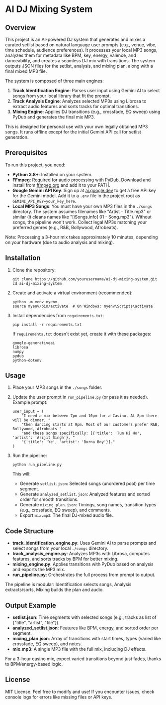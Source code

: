 # AI DJ Mixing System

## Overview

This project is an AI-powered DJ system that generates and mixes a curated setlist based on natural language user prompts (e.g., venue, vibe, time schedule, audience preferences). It processes your local MP3 songs, analyzes them for metadata like BPM, key, energy, valence, and danceability, and creates a seamless DJ mix with transitions. The system outputs JSON files for the setlist, analysis, and mixing plan, along with a final mixed MP3 file.

The system is composed of three main engines:
1. **Track Identification Engine**: Parses user input using Gemini AI to select songs from your local library that fit the prompt.
2. **Track Analysis Engine**: Analyzes selected MP3s using Librosa to extract audio features and sorts tracks for optimal transitions.
3. **Mixing Engine**: Applies DJ transitions (e.g., crossfade, EQ sweep) using PyDub and generates the final mix MP3.

This is designed for personal use with your own legally obtained MP3 songs. It runs offline except for the initial Gemini API call for setlist generation.

## Prerequisites

To run this project, you need:
- **Python 3.8+**: Installed on your system.
- **FFmpeg**: Required for audio processing with PyDub. Download and install from [ffmpeg.org](https://ffmpeg.org/download.html) and add it to your PATH.
- **Google Gemini API Key**: Sign up at [ai.google.dev](https://ai.google.dev) to get a free API key for the Gemini model. Add it to a `.env` file in the project root as `GEMINI_API_KEY=your_key_here`.
- **Local MP3 Songs**: You must have your own MP3 files in the `./songs` directory. The system assumes filenames like "Artist - Title.mp3" or similar (it cleans names like "[iSongs.info] 01 - Song.mp3"). Without songs, the pipeline won't work. Collect legal MP3s matching your preferred genres (e.g., R&B, Bollywood, Afrobeats).

Note: Processing a 3-hour mix takes approximately 10 minutes, depending on your hardware (due to audio analysis and mixing).

## Installation

1. Clone the repository:
   ```
   git clone https://github.com/yourusername/ai-dj-mixing-system.git
   cd ai-dj-mixing-system
   ```

2. Create and activate a virtual environment (recommended):
   ```
   python -m venv myenv
   source myenv/bin/activate  # On Windows: myenv\Scripts\activate
   ```

3. Install dependencies from `requirements.txt`:
   ```
   pip install -r requirements.txt
   ```

   If `requirements.txt` doesn't exist yet, create it with these packages:
   ```
   google-generativeai
   librosa
   numpy
   pydub
   python-dotenv
   ```

## Usage

1. Place your MP3 songs in the `./songs` folder.

2. Update the user prompt in `run_pipeline.py` (or pass it as needed). Example prompt:
   ```
   user_input = (
       "I need a mix between 7pm and 10pm for a Casino. At 8pm there will be dinner, "
       "then dancing starts at 9pm. Most of our customers prefer R&B, Bollywood, Afrobeats "
       "and these songs specifically: [{'title': 'Tum Hi Ho', 'artist': 'Arijit Singh'}, "
       "{'title': 'Ye', 'artist': 'Burna Boy'}]."
   )
   ```

3. Run the pipeline:
   ```
   python run_pipeline.py
   ```

   This will:
   - Generate `setlist.json`: Selected songs (unordered pool) per time segment.
   - Generate `analyzed_setlist.json`: Analyzed features and sorted order for smooth transitions.
   - Generate `mixing_plan.json`: Timings, song names, transition types (e.g., crossfade, EQ sweep), and comments.
   - Export `mix.mp3`: The final DJ-mixed audio file.

## Code Structure

- **track_identification_engine.py**: Uses Gemini AI to parse prompts and select songs from your local `./songs` directory.
- **track_analysis_engine.py**: Analyzes MP3s with Librosa, computes features, and sorts tracks by BPM for better mixing.
- **mixing_engine.py**: Applies transitions with PyDub based on analysis and exports the MP3 mix.
- **run_pipeline.py**: Orchestrates the full process from prompt to output.

The pipeline is modular: Identification selects songs, Analysis extracts/sorts, Mixing builds the plan and audio.

## Output Example

- **setlist.json**: Time segments with selected songs (e.g., tracks as list of {"title", "artist", "file"}).
- **analyzed_setlist.json**: Features like BPM, energy, and sorted order per segment.
- **mixing_plan.json**: Array of transitions with start times, types (varied like crossfade, EQ sweep), and notes.
- **mix.mp3**: A single MP3 file with the full mix, including DJ effects.

For a 3-hour casino mix, expect varied transitions beyond just fades, thanks to BPM/energy-based logic.

## License

MIT License. Feel free to modify and use! If you encounter issues, check console logs for errors like missing files or API keys.